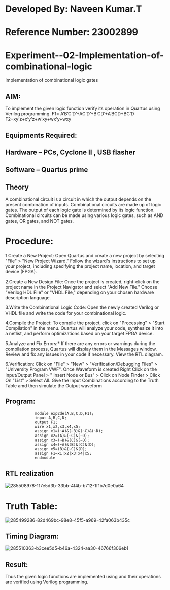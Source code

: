 
# Developed By: Naveen Kumar.T
# Reference Number: 23002899
# Experiment--02-Implementation-of-combinational-logic
Implementation of combinational logic gates
 
## AIM:
To implement the given logic function verify its operation in Quartus using Verilog programming.
 F1= A’B’C’D’+AC’D’+B’CD’+A’BCD+BC’D
F2=xy’z+x’y’z+w’xy+wx’y+wxy
 
 
 
## Equipments Required:
## Hardware – PCs, Cyclone II , USB flasher
## Software – Quartus prime


## Theory
 A combinational circuit is a circuit in which the output depends on the present combination of inputs. Combinational circuits are made up of logic gates. The output of each logic gate is determined by its logic function. Combinational circuits can be made using various logic gates, such as AND gates, OR gates, and NOT gates.

# Procedure:
1.Create a New Project: Open Quartus and create a new project by selecting "File" > "New Project Wizard." Follow the wizard's instructions to set up your project, including specifying the project name, location, and target device (FPGA).

2.Create a New Design File: Once the project is created, right-click on the project name in the Project Navigator and select "Add New File." Choose "Verilog HDL File" or "VHDL File," depending on your chosen hardware description language.

3.Write the Combinational Logic Code: Open the newly created Verilog or VHDL file and write the code for your combinational logic.

4.Compile the Project: To compile the project, click on "Processing" > "Start Compilation" in the menu. Quartus will analyze your code, synthesize it into a netlist, and perform optimizations based on your target FPGA device.

5.Analyze and Fix Errors:* If there are any errors or warnings during the compilation process, Quartus will display them in the Messages window. Review and fix any issues in your code if necessary. View the RTL diagram.

6.Verification: Click on "File" > "New" > "Verification/Debugging Files" > "University Program VWF". Once Waveform is created Right Click on the Input/Output Panel > " Insert Node or Bus" > Click on Node Finder > Click On "List" > Select All. Give the Input Combinations according to the Truth Table amd then simulate the Output waveform
## Program:

                 module exp2de(A,B,C,D,F1);
                 input A,B,C,D;
                 output F1;
                 wire x1,x2,x3,x4,x5;
                 assign x1=(~A)&(~B)&(~C)&(~D);
                 assign x2=(A)&(~C)&(~D);
                 assign x3=(~B)&(C)&(~D);
                 assign x4=(~A)&(B)&(C)&(D); 
                 assign x5=(B)&(~C)&(D);
                 assign F1=x1|x2|x3|x4|x5;
                 endmodule

## RTL realization
![285508978-117e5d3b-33bb-4f4b-b712-1f1b7d0e0a64](https://github.com/820NaveenKumar208/Experiment--02-Implementation-of-combinational-logic-/assets/154746066/b74cec1a-e018-4539-b2b3-cc1fc8a5f23d)

# Truth Table:
![285499286-82d469bc-98e8-45f5-a969-42fa063b435c](https://github.com/820NaveenKumar208/Experiment--02-Implementation-of-combinational-logic-/assets/154746066/63896d77-b5fb-4072-be76-5104f3bf8cea)

## Timing Diagram:
![285510363-b3cee5d5-b46a-4324-aa30-46766f306eb1](https://github.com/820NaveenKumar208/Experiment--02-Implementation-of-combinational-logic-/assets/154746066/35181da1-4a0e-473a-a80e-0d9cf5adc9c0)


## Result:
Thus the given logic functions are implemented using  and their operations are verified using Verilog programming.
